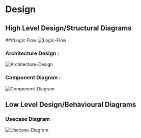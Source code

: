 # Design

## High Level Design/Structural Diagrams
###Logic Flow
![Logic-Flow](https://github.com/KarishmaSavant/LTTS_MiniProject/blob/main/1_Requirements/System.png)
### Architecture Design :
![Architecture-Design](https://github.com/KarishmaSavant/LTTS_MiniProject/blob/main/2_Architecture/Structure%20Diagrams/Structural1.jpeg)
### Component Diagram :
![Component-Diagram](https://github.com/KarishmaSavant/LTTS_MiniProject/blob/main/2_Architecture/Structure%20Diagrams/Structural2.jpeg)

## Low Level Design/Behavioural Diagrams
### Usecase Diagram
![Usecase-Diagram](https://github.com/KarishmaSavant/LTTS_MiniProject/blob/main/2_Architecture/Behavior%20Diagrams/Behavioural1.jpeg)
